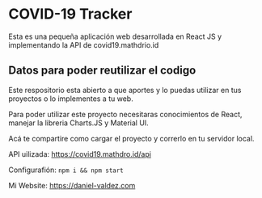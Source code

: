 # COVID-19 Tracker

Esta es una pequeña aplicación web desarrollada en React JS y implementando la API de covid19.mathdrio.id

## Datos para poder reutilizar el codigo

Este respositorio esta abierto a que aportes y lo puedas utilizar en tus proyectos o lo implementes a tu web. 

Para poder utilizar este proyecto necesitaras conocimientos de React, manejar la libreria Charts.JS y Material UI.

Acá te compartire como cargar el proyecto y correrlo en tu servidor local.

API uilizada: https://covid19.mathdro.id/api

Configurafión:
```npm i && npm start```

Mi Website: https://daniel-valdez.com
